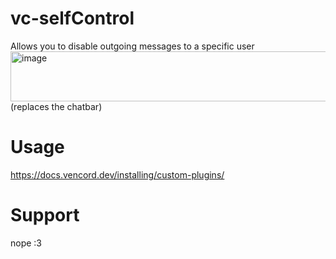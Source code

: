 # vc-selfControl
Allows you to disable outgoing messages to a specific user
<img width="1180" height="80" alt="image" src="https://github.com/user-attachments/assets/46af8111-74de-4383-a1e7-82cc22535b97" />
(replaces the chatbar)

# Usage
https://docs.vencord.dev/installing/custom-plugins/

# Support
nope :3
